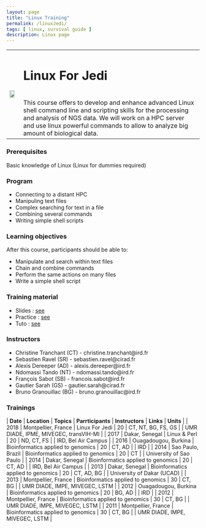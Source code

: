 ```yaml
---
layout: page
title: "Linux Training"
permalink: /linuxJedi/
tags: [ linux, survival guide ]
description: Linux page
---
```

<table class="table-contact">
<tr>
<td><img width="80%" class="img-responsive" src="{{ site.url }}/images/trainings-linux-advance.png" alt="" />
</td>
<td>
<h1> Linux For Jedi</h1><br />
This course offers to develop and enhance advanced Linux shell command line and scripting skills for the processing and analysis of NGS data. We will work on a HPC server and use linux powerful commands to allow to analyze big amount of biological data. 
</td>
</tr>
</table>

### Prerequisites
Basic knowledge of Linux (Linux for dummies required)

<div id="colonne1">
<h3>Program</h3>
<ul>
<li> Connecting to a distant HPC </li>
<li> Manipuling text files </li>
<li> Complex searching for text in a file</li>
<li> Combining several commands </li>
<li> Writing simple shell scripts</li>
</ul>
</div>

<div id="colonne2">
<h3>Learning objectives</h3>
After this course, participants should be able to:
<ul>
<li>Manipulate and search within text files</li>
<li>Chain and combine commands</li>
<li>Perform the same actions on many files</li>
<li>Write a simple shell script</li>
</ul>
</div>

<div id="colonne3">
<h3>Training material</h3>
<ul>
<li>Slides : <a target="_blank" href="{{ site.url }}/files/linux/Linux-Jedi-french.pdf">see</a></li>
<li>Practice : <a target="_blank" href="{{ site.url }}/linux/linuxPracticeJedi">see</a> </li>
<li>Tuto : <a target="_blank" href="{{ site.url }}/linux/linuxTuto">see</a> </li>
</ul>
</div>

<div id="nextInline" class="clearfix">
<h3>Instructors</h3>
<ul>
    <li>Christine Tranchant (CT) - christine.tranchant@ird.fr</li>
    <li>Sebastien Ravel (SR) - sebastien.ravel@cirad.fr </li>
    <li>Alexis Dereeper (AD) - alexis.dereeper@ird.fr </li>
    <li>Ndomassi Tando (NT) - ndomassi.tando@ird.fr </li>
    <li>François Sabot (SB) - francois.sabot@ird.fr </li>
    <li>Gautier Sarah (GS) - gautier.sarah@cirad.fr</li>
    <li>Bruno Granouillac (BG) - bruno.granouillac@ird.fr</li>
</ul>
</div>

### Trainings
 
| **Date** | **Location** | **Topics** | **Parrticipants** | **Instructors** | **Links** | **Units** |
| 2018 | Montpellier, France |  Linux For Jedi | 20 | CT, NT, BG, FS, GS | | UMR DIADE, IPME, MIVEGEC, transVIH-MI |
| 2017 |  Dakar, Senegal |  Linux & Perl | 20 | ND, CT, FS | | IRD, Bel Air Campus |
| 2016 | Ouagadougou, Burkina |  Bioinformatics applied to genomics | 20 | CT, AD | | IRD |
| 2014 | Sao Paulo, Brazil | Bioinformatics applied to genomics | 20 | CT | | University of Sao Paulo |
| 2014 | Dakar, Senegal |  Bioinformatics applied to genomics | 20 | CT, AD | | IRD, Bel Air Campus |
| 2013 | Dakar, Senegal |  Bioinformatics applied to genomics | 20 | CT, AD, BG | | University of Dakar (UCAD) |
| 2013 | Montpellier, France | Bioinformatics applied to genomics | 30 | CT, BG | | UMR DIADE, IMPE, MIVEGEC, LSTM |
| 2012 | Ouagadougou, Burkina |  Bioinformatics applied to genomics | 20 | BG, AD | | IRD |
| 2012 | Montpellier, France | Bioinformatics applied to genomics | 30 | CT, BG | | UMR DIADE, IMPE, MIVEGEC, LSTM |
| 2011 | Montpellier, France | Bioinformatics applied to genomics | 30 | CT, BG | | UMR DIADE, IMPE, MIVEGEC, LSTM |
